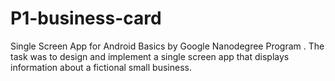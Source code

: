 # P1-business-card

Single Screen App for Android Basics by Google Nanodegree Program . The task was to design and implement a single screen app that displays information about a fictional small business.
